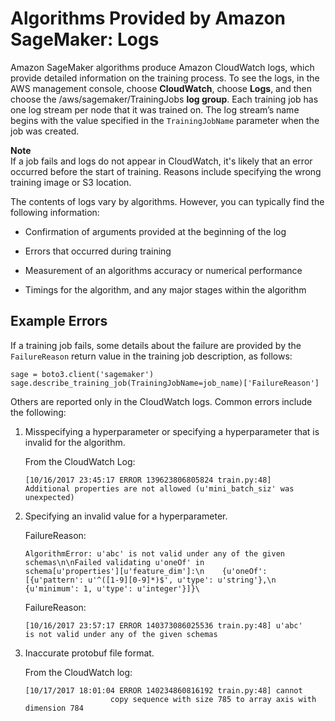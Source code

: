 # Algorithms Provided by Amazon SageMaker: Logs<a name="common-info-all-im-models-logs"></a>

Amazon SageMaker algorithms produce Amazon CloudWatch logs, which provide detailed information on the training process\. To see the logs, in the AWS management console, choose **CloudWatch**, choose **Logs**, and then choose the /aws/sagemaker/TrainingJobs **log group**\. Each training job has one log stream per node that it was trained on\. The log stream’s name begins with the value specified in the `TrainingJobName` parameter when the job was created\.

**Note**  
If a job fails and logs do not appear in CloudWatch, it's likely that an error occurred before the start of training\. Reasons include specifying the wrong training image or S3 location\.

The contents of logs vary by algorithms\. However, you can typically find the following information:

+ Confirmation of arguments provided at the beginning of the log

+ Errors that occurred during training

+ Measurement of an algorithms accuracy or numerical performance

+ Timings for the algorithm, and any major stages within the algorithm

## Example Errors<a name="example-errors"></a>

If a training job fails, some details about the failure are provided by the `FailureReason` return value in the training job description, as follows:

```
sage = boto3.client('sagemaker')
sage.describe_training_job(TrainingJobName=job_name)['FailureReason']
```

Others are reported only in the CloudWatch logs\. Common errors include the following:

1. Misspecifying a hyperparameter or specifying a hyperparameter that is invalid for the algorithm\.

   From the CloudWatch Log:

   ```
   [10/16/2017 23:45:17 ERROR 139623806805824 train.py:48] 
   Additional properties are not allowed (u'mini_batch_siz' was 
   unexpected)
   ```

1. Specifying an invalid value for a hyperparameter\.

   FailureReason:

   ```
   AlgorithmError: u'abc' is not valid under any of the given
   schemas\n\nFailed validating u'oneOf' in
   schema[u'properties'][u'feature_dim']:\n    {u'oneOf':
   [{u'pattern': u'^([1-9][0-9]*)$', u'type': u'string'},\n
   {u'minimum': 1, u'type': u'integer'}]}\
   ```

   FailureReason:

   ```
   [10/16/2017 23:57:17 ERROR 140373086025536 train.py:48] u'abc'
   is not valid under any of the given schemas
   ```

1. Inaccurate protobuf file format\.

   From the CloudWatch log:

   ```
   [10/17/2017 18:01:04 ERROR 140234860816192 train.py:48] cannot
                      copy sequence with size 785 to array axis with dimension 784
   ```